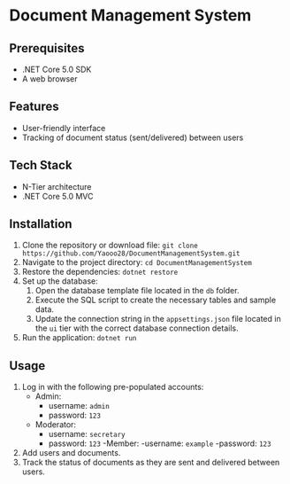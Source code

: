 # Document Management System
## Prerequisites

- .NET Core 5.0 SDK
- A web browser

## Features

- User-friendly interface
- Tracking of document status (sent/delivered) between users

## Tech Stack

- N-Tier architecture
- .NET Core 5.0 MVC

## Installation

1. Clone the repository or download file: `git clone https://github.com/Yaooo28/DocumentManagementSystem.git`
2. Navigate to the project directory: `cd DocumentManagementSystem`
3. Restore the dependencies: `dotnet restore`
4. Set up the database:
   1. Open the database template file located in the `db` folder.
   2. Execute the SQL script to create the necessary tables and sample data.
   3. Update the connection string in the `appsettings.json` file located in the `ui` tier with the correct database connection details.
5. Run the application: `dotnet run`

## Usage

1. Log in with the following pre-populated accounts:
   - Admin:
     - username: `admin`
     - password: `123`
   - Moderator:
     - username: `secretary`
     - password: `123`
   -Member:
      -username: `example`
      -password: `123`
2. Add users and documents.
3. Track the status of documents as they are sent and delivered between users.
